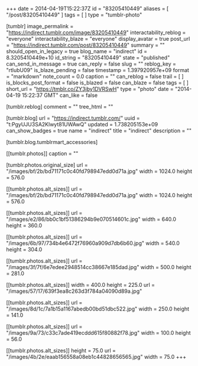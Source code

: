 +++
date = 2014-04-19T15:22:37Z
id = "83205410449"
aliases = [ "/post/83205410449" ]
tags = [ ]
type = "tumblr-photo"

[tumblr]
image_permalink = "https://indirect.tumblr.com/image/83205410449"
interactability_reblog = "everyone"
interactability_blaze = "everyone"
display_avatar = true
post_url = "https://indirect.tumblr.com/post/83205410449"
summary = ""
should_open_in_legacy = true
blog_name = "indirect"
id = 8.3205410449e+10
id_string = "83205410449"
state = "published"
can_send_in_message = true
can_reply = false
slug = ""
reblog_key = "rtlubU09"
is_blaze_pending = false
timestamp = 1.397920957e+09
format = "markdown"
note_count = 0.0
caption = ""
can_reblog = false
trail = [ ]
is_blocks_post_format = false
is_blazed = false
can_blaze = false
tags = [ ]
short_url = "https://tmblr.co/ZY3jby1DVRSwH"
type = "photo"
date = "2014-04-19 15:22:37 GMT"
can_like = false

[tumblr.reblog]
comment = ""
tree_html = ""

[tumblr.blog]
url = "https://indirect.tumblr.com/"
uuid = "t:PgyUJU3SA2Klwyt81UWAwQ"
updated = 1.738205153e+09
can_show_badges = true
name = "indirect"
title = "indirect"
description = ""

[tumblr.blog.tumblrmart_accessories]

[[tumblr.photos]]
caption = ""

[tumblr.photos.original_size]
url = "/images/bf/2b/bd71171c0c40fd798947edd0d71a.jpg"
width = 1024.0
height = 576.0

[[tumblr.photos.alt_sizes]]
url = "/images/bf/2b/bd71171c0c40fd798947edd0d71a.jpg"
width = 1024.0
height = 576.0

[[tumblr.photos.alt_sizes]]
url = "/images/e2/86/bb0c1bf51386294b9e070514601c.jpg"
width = 640.0
height = 360.0

[[tumblr.photos.alt_sizes]]
url = "/images/6b/97/734b4e6472f76960a909d7db6b60.jpg"
width = 540.0
height = 304.0

[[tumblr.photos.alt_sizes]]
url = "/images/3f/7f/6e7edee2948514cc38667e185dad.jpg"
width = 500.0
height = 281.0

[[tumblr.photos.alt_sizes]]
width = 400.0
height = 225.0
url = "/images/57/17/639f3ea8c263d3f784a04090d89a.jpg"

[[tumblr.photos.alt_sizes]]
url = "/images/8d/1c/7a1b15a1167abedb00bd51dbc522.jpg"
width = 250.0
height = 141.0

[[tumblr.photos.alt_sizes]]
url = "/images/9a/73/c33c7ade419ecddd615f80882f78.jpg"
width = 100.0
height = 56.0

[[tumblr.photos.alt_sizes]]
height = 75.0
url = "/images/4b/2e/eaab156558a08eb1c44828656565.jpg"
width = 75.0
+++
